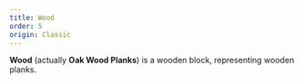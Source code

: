 ```yaml
---
title: Wood
order: 5
origin: Classic
---
```


**Wood** (actually **Oak Wood Planks**) is a wooden block, representing wooden planks.
